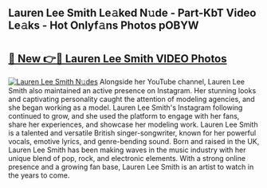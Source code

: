 ## Lauren Lee Smith Le𝚊ked N𝚞de - Part-KbT Video Le𝚊ks - Hot Onlyf𝚊ns Photos pOBYW

# <h2><a href="http://ab529.deff.icu/?id=Lauren+Lee+Smith">🔗 New 👉🔴 Lauren Lee Smith VIDEO Photos</a></h2>

[![Lauren Lee Smith N𝚞des](https://i.imgur.com/rIISA9y.gif)](http://ab529.deff.icu/?id=Lauren+Lee+Smith)
Alongside her YouTube channel, Lauren Lee Smith also maintained an active presence on Instagram. Her stunning looks and captivating personality caught the attention of modeling agencies, and she began working as a model. Lauren Lee Smith's Instagram following continued to grow, and she used the platform to engage with her fans, share her experiences, and showcase her modeling work. Lauren Lee Smith is a talented and versatile British singer-songwriter, known for her powerful vocals, emotive lyrics, and genre-bending sound. Born and raised in the UK, Lauren Lee Smith has been making waves in the music industry with her unique blend of pop, rock, and electronic elements. With a strong online presence and a growing fan base, Lauren Lee Smith is an artist to watch in the years to come.
